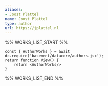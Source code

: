 ```yaml
---
aliases:
- Joost Plattel
name: Joost Plattel
type: author
url: https://jplattel.nl
---
```



%% WORKS_LIST_START %%

```datacorejsx
const { AuthorWorks } = await dc.require('basement/datacore/authors.jsx');
return function View() {
    return <AuthorWorks/>
}
```
%% WORKS_LIST_END %%